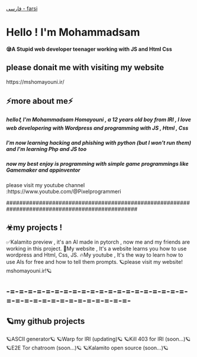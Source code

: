 <a href="https://github.com/mohammadsamHomayouni/mohammadsamHomayouni/blob/main/fareadme.md">فارسی - farsi</a>
<h1>Hello ! I'm Mohammadsam</h1>
<h4>😪A Stupid web developer teenager working with JS and Html Css</h4>

<h2>please donait me with visiting my website</h2>
https://mshomayouni.ir/
<h2>⚡more about me⚡</h2>
<h5>hello❗, I'm Mohammadsam Homayouni , a 12 years old boy from IRI , I love web developering with Wordpress and programming with JS , Html , Css<h5>
<h5>I'm now learning hacking and phishing with python (but I won't run them) and I'm learning Php and JS too</h5>
<h5>now my best enjoy is programming with simple game programmings like Gamemaker and appinventor</h5>
please visit my youtube channel :https://www.youtube.com/@Pixelprogrammeri


################################################################################################
<h2>☣my projects !</h2>
✅Kalamito preview , it's an AI made in pytorch , now me and my friends are working in this project.
🚩My website , It's a website learns you how to use wordpress and Html, Css, JS.
🔥My youtube , It's the way to learn how to use AIs for free and how to tell them prompts.
🪐please visit my website! mshomayouni.ir!🪐
<h2>-=-=-=-=-=-=-=-=-=-=-=-=-=-=-=-=-=-=-=-=-=-=-=-=-=-=-=-=-=-=-=-=-=-=-</h2>
<h2>🪐my github projects</h2>
</h2>🪐ASCII generator🪐</h2>
</h2>🪐Warp for IRI (updating)🪐</h2>
</h2>🪐Kill 403 for IRI (soon...)🪐</h2>
</h2>🪐E2E Tor chatroom (soon...)🪐</h2>
</h2>🪐Kalamito open source (soon...)🪐</h2>
